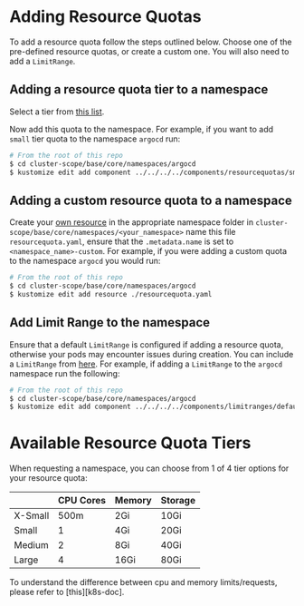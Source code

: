 # Adding Resource Quotas

To add a resource quota follow the steps outlined below. Choose one of the pre-defined resource quotas, or create a custom one. You will also need to add a `LimitRange`.

## Adding a resource quota tier to a namespace

Select a tier from [this list][quotas].

Now add this quota to the namespace. For example, if you want to add `small` tier quota to the namespace `argocd` run:

```bash
# From the root of this repo
$ cd cluster-scope/base/core/namespaces/argocd
$ kustomize edit add component ../../../../components/resourcequotas/small
```

## Adding a custom resource quota to a namespace

Create your [own resource][quotas_doc] in the appropriate namespace folder in `cluster-scope/base/core/namespaces/<your_namespace>` name this file `resourcequota.yaml`, ensure that the `.metadata.name` is set to `<namespace_name>-custom`. For example, if you were adding a custom quota to the namespace `argocd` you would run:

```bash
# From the root of this repo
$ cd cluster-scope/base/core/namespaces/argocd
$ kustomize edit add resource ./resourcequota.yaml
```

## Add Limit Range to the namespace

Ensure that a default `LimitRange` is configured if adding a resource quota, otherwise your pods may encounter issues during creation. You can include a `LimitRange` from [here][limit-range]. For example, if adding a `LimitRange` to the `argocd` namespace run the following:

```bash
# From the root of this repo
$ cd cluster-scope/base/core/namespaces/argocd
$ kustomize edit add component ../../../../components/limitranges/default
```

[quotas]:quotas.md
[quotas_doc]:https://kubernetes.io/docs/tasks/administer-cluster/manage-resources/quota-memory-cpu-namespace/
[limit-range]:https://github.com/operate-first/apps/tree/master/cluster-scope/components/limitranges


# Available Resource Quota Tiers

When requesting a namespace, you can choose from 1 of 4 tier options for your resource quota:

|         | CPU Cores | Memory | Storage |
|---------|-----------|--------|---------|
| X-Small |    500m   |   2Gi  |   10Gi  |
| Small   |     1     |   4Gi  |   20Gi  |
| Medium  |     2     |   8Gi  |   40Gi  |
| Large   |     4     |  16Gi  |   80Gi  |

To understand the difference between cpu and memory limits/requests, please refer to [this][k8s-doc].
